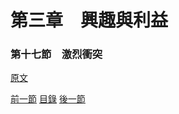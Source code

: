 第三章　興趣與利益
====

### 第十七節　激烈衝突

[原文](https://syosetu.org/novel/42788/20.html)



[前一節](./0316.md)
[目錄](../README.md)
[後一節](./0318.md)
